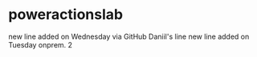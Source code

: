 # poweractionslab
new line added on Wednesday via GitHub
Daniil's line
new line added on Tuesday onprem. 2
